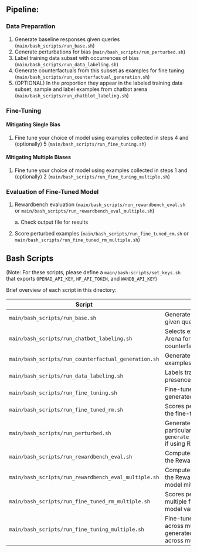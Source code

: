 ## Pipeline:


### Data Preparation

1. Generate baseline responses given queries (```main/bash_scripts/run_base.sh```)
2. Generate perturbations for bias (```main/bash_scripts/run_perturbed.sh```)
3. Label training data subset with occurrences of bias (```main/bash_scripts/run_data_labeling.sh```)
4. Generate counterfactuals from this subset as examples for fine tuning (```main/bash_scripts/run_counterfactual_generation.sh```)
5. (OPTIONAL) In the proportion they appear in the labeled training data subset, sample and label examples from chatbot arena (```main/bash_scripts/run_chatblot_labeling.sh```)

### Fine-Tuning

#### Mitigating Single Bias

1. Fine tune your choice of model using examples collected in steps 4 and (optionally) 5 (```main/bash_scripts/run_fine_tuning.sh```)

#### Mitigating Multiple Biases

1. Fine tune your choice of model using examples collected in steps 1 and (optionally) 2 (```main/bash_scripts/run_fine_tuning_multiple.sh```)


### Evaluation of Fine-Tuned Model

1. Rewardbench evaluation (```main/bash_scripts/run_rewardbench_eval.sh``` or ```main/bash_scripts/run_rewardbench_eval_multiple.sh```)
    
    a. Check output file for results

2. Score perturbed examples (```main/bash_scripts/run_fine_tuned_rm.sh``` or ```main/bash_scripts/run_fine_tuned_rm_multiple.sh```) 


## Bash Scripts

(Note: For these scripts, please define a `main/bash-scripts/set_keys.sh` that exports `OPENAI_API_KEY`, `HF_API_TOKEN`, and `WANDB_API_KEY`)

Brief overview of each script in this directory:

| Script                                           | Description                                                                                                                 |
|--------------------------------------------------|-----------------------------------------------------------------------------------------------------------------------------|
| `main/bash_scripts/run_base.sh`                  | Generate baseline responses given queries.                                                                                                      |
| `main/bash_scripts/run_chatbot_labeling.sh`      | Selects examples from Chatbot Arena for fine-tuning (with counterfactual examples).                                         |
| `main/bash_scripts/run_counterfactual_generation.sh` | Generates counterfactual examples to probe for bias.                                                                     |
| `main/bash_scripts/run_data_labeling.sh`         | Labels training examples for the presence of bias.                                                                          |
| `main/bash_scripts/run_fine_tuning.sh`           | Fine-tunes the reward model on generated counterfactuals.                                                                   |
| `main/bash_scripts/run_fine_tuned_rm.sh`         | Scores perturbed inputs using the fine-tuned reward model.                                                                  |
| `main/bash_scripts/run_perturbed.sh`             | Generates perturbations for a particular bias (modify prompt in `generate_perturbed_responses.py` if using RATE).          |
| `main/bash_scripts/run_rewardbench_eval.sh`      | Computes evaluation metrics on the RewardBench benchmark.                                                                   |
| `main/bash_scripts/run_rewardbench_eval_multiple.sh` | Computes evaluation metrics on the RewardBench benchmark for model mitigating multiple biases.                                 |
| `main/bash_scripts/run_fine_tuned_rm_multiple.sh`   | Scores perturbed inputs using multiple fine-tuned reward model variants.                                                  |
| `main/bash_scripts/run_fine_tuning_multiple.sh`     | Fine-tunes the reward model across multiple bias settings generated counterfactuals across multiple biases.                                                   |
